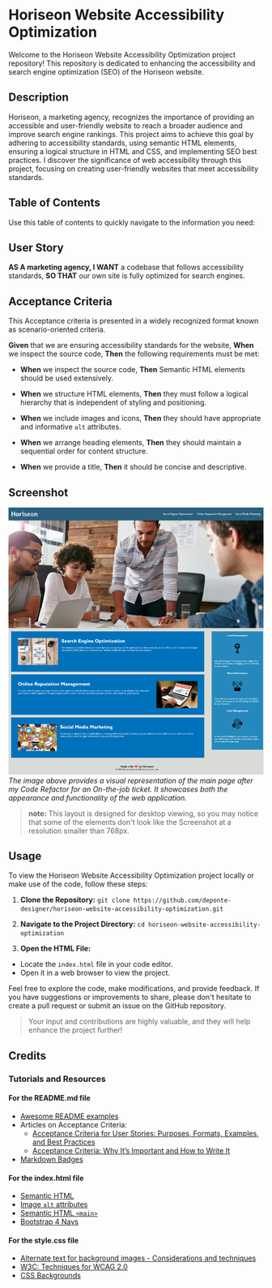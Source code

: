 # Horiseon Website Accessibility Optimization

Welcome to the Horiseon Website Accessibility Optimization project repository! This repository is dedicated to enhancing the accessibility and search engine optimization (SEO) of the Horiseon website.


## Description

Horiseon, a marketing agency, recognizes the importance of providing an accessible and user-friendly website to reach a broader audience and improve search engine rankings. This project aims to achieve this goal by adhering to accessibility standards, using semantic HTML elements, ensuring a logical structure in HTML and CSS, and implementing SEO best practices. I discover the significance of web accessibility through this project, focusing on creating user-friendly websites that meet accessibility standards.


## Table of Contents

Use this table of contents to quickly navigate to the information you need:


## User Story

**AS A marketing agency, I WANT** a codebase that follows accessibility standards, **SO THAT** our own site is fully optimized for search engines.

## Acceptance Criteria

This Acceptance criteria is presented in a widely recognized format known as scenario-oriented criteria.

**Given** that we are ensuring accessibility standards for the website,
**When** we inspect the source code,
**Then** the following requirements must be met:

- **When** we inspect the source code, 
**Then** Semantic HTML elements should be used extensively.

- **When** we structure HTML elements,
**Then** they must follow a logical hierarchy that is independent of styling and positioning.

- **When** we include images and icons,
**Then** they should have appropriate and informative `alt` attributes.

- **When** we arrange heading elements,
**Then** they should maintain a sequential order for content structure.

- **When** we provide a title,
**Then** it should be concise and descriptive.

## Screenshot

![Website Screenshot](./assets/images/horiseon-website-screenshot.png)
*The image above provides a visual representation of the main page after my Code Refactor for an On-the-job ticket. It showcases both the appearance and functionality of the web application.*

> **note:** This layout is designed for desktop viewing, so you may notice that some of the elements don't look like the Screenshot at a resolution smaller than 768px. 

## Usage

To view the Horiseon Website Accessibility Optimization project locally or make use of the code, follow these steps:

1. **Clone the Repository:**
`git clone https://github.com/deponte-designer/horiseon-website-accessibility-optimization.git`


2. **Navigate to the Project Directory:**
`cd horiseon-website-accessibility-optimization`


3. **Open the HTML File:**
- Locate the `index.html` file in your code editor.
- Open it in a web browser to view the project.

Feel free to explore the code, make modifications, and provide feedback. If you have suggestions or improvements to share, please don't hesitate to create a pull request or submit an issue on the GitHub repository.

>Your input and contributions are highly valuable, and they will help enhance the project further!

## Credits

### Tutorials and Resources

#### For the README.md file

- [Awesome README examples](https://github.com/matiassingers/awesome-readme)
- Articles on Acceptance Criteria:
  - [Acceptance Criteria for User Stories: Purposes, Formats, Examples, and Best Practices](https://www.altexsoft.com/blog/business/acceptance-criteria-purposes-formats-and-best-practices/)
  - [Acceptance Criteria: Why It’s Important and How to Write It](https://blog.american-technology.net/acceptance-criteria/)
- [Markdown Badges](https://github.com/Ileriayo/markdown-badges)

#### For the index.html file

- [Semantic HTML](https://www.w3schools.com/html/html5_semantic_elements.asp)
- [Image `alt` attributes](https://www.w3schools.com/tags/att_img_alt.asp)
- [Semantic HTML `<main>`](https://www.codecademy.com/resources/docs/html/semantic-html/main)
- [Bootstrap 4 Navs](https://www.w3schools.com/bootstrap4/bootstrap_navs.asp)

#### For the style.css file

- [Alternate text for background images - Considerations and techniques](https://www.davidmacd.com/blog/alternate-text-for-css-background-images.html)
- [W3C: Techniques for WCAG 2.0](https://www.w3.org/TR/2008/NOTE-WCAG20-TECHS-20081211/F3)
- [CSS Backgrounds](https://www.w3schools.com/css/css_background.asp)


